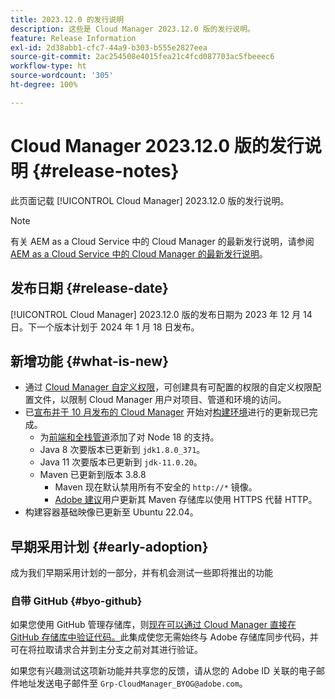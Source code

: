 ```yaml
---
title: 2023.12.0 的发行说明
description: 这些是 Cloud Manager 2023.12.0 版的发行说明。
feature: Release Information
exl-id: 2d38abb1-cfc7-44a9-b303-b555e2827eea
source-git-commit: 2ac254508e4015fea21c4fcd087703ac5fbeeec6
workflow-type: ht
source-wordcount: '305'
ht-degree: 100%

---
```



# Cloud Manager 2023.12.0 版的发行说明 {#release-notes}

此页面记载 [!UICONTROL Cloud Manager] 2023.12.0 版的发行说明。

>[!NOTE]
>
>有关 AEM as a Cloud Service 中的 Cloud Manager 的最新发行说明，请参阅 [AEM as a Cloud Service 中的 Cloud Manager 的最新发行说明](https://experienceleague.adobe.com/docs/experience-manager-cloud-service/content/implementing/using-cloud-manager/release-notes-cloud-manager/release-notes-cm-current.html)。

## 发布日期 {#release-date}

[!UICONTROL Cloud Manager] 2023.12.0 版的发布日期为 2023 年 12 月 14 日。下一个版本计划于 2024 年 1 月 18 日发布。

## 新增功能 {#what-is-new}

* 通过 [Cloud Manager 自定义权限](/help/using/custom-permissions.md)，可创建具有可配置的权限的自定义权限配置文件，以限制 Cloud Manager 用户对项目、管道和环境的访问。
* 已[宣布并于 10 月发布的 Cloud Manager](/help/release-notes/2023/2023-10-0.md) 开始对[构建环境](/help/getting-started/build-environment.md)进行的更新现已完成。
   * 为[前端和全栈管道](/help/overview/ci-cd-pipelines.md)添加了对 Node 18 的支持。
   * Java 8 次要版本已更新到 `jdk1.8.0_371`。
   * Java 11 次要版本已更新到 `jdk-11.0.20`。
   * Maven 已更新到版本 3.8.8
      * Maven 现在默认禁用所有不安全的 `http://*` 镜像。
      * [Adobe 建议](/help/getting-started/build-environment.md#https-maven)用户更新其 Maven 存储库以使用 HTTPS 代替 HTTP。
* 构建容器基础映像已更新至 Ubuntu 22.04。

## 早期采用计划 {#early-adoption}

成为我们早期采用计划的一部分，并有机会测试一些即将推出的功能

### 自带 GitHub {#byo-github}

如果您使用 GitHub 管理存储库，则[现在可以通过 Cloud Manager 直接在 GitHub 存储库中验证代码。](/help/managing-code/byo-github.md)此集成使您无需始终与 Adobe 存储库同步代码，并可在将拉取请求合并到主分支之前对其进行验证。

如果您有兴趣测试这项新功能并共享您的反馈，请从您的 Adobe ID 关联的电子邮件地址发送电子邮件至 `Grp-CloudManager_BYOG@adobe.com`。
